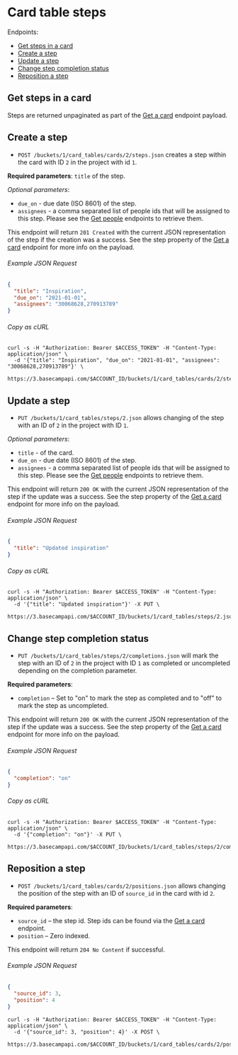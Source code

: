 Card table steps
================

Endpoints:

- [Get steps in a card](#get-steps-in-a-card)
- [Create a step](#create-a-step)
- [Update a step](#update-a-step)
- [Change step completion status](#change-step-completion-status)
- [Reposition a step](#reposition-a-step)

Get steps in a card
--------------------

Steps are returned unpaginated as part of the [Get a card][card] endpoint payload.

Create a step
-------------------------

* `POST /buckets/1/card_tables/cards/2/steps.json` creates a step within the card with ID `2` in the project with id `1`.

**Required parameters**: `title` of the step.

_Optional parameters_:

* `due_on` - due date (ISO 8601) of the step.
* `assignees` - a comma separated list of people ids that will be assigned to this step. Please see the [Get people][people] endpoints to retrieve them.

This endpoint will return `201 Created` with the current JSON representation of the step if the creation was a success. See the step property of the [Get a card][card] endpoint for more info on the payload.

###### Example JSON Request

``` json
{
  "title": "Inspiration",
  "due_on": "2021-01-01",
  "assignees": "30068628,270913789"
}
```

###### Copy as cURL

``` shell
curl -s -H "Authorization: Bearer $ACCESS_TOKEN" -H "Content-Type: application/json" \
  -d '{"title": "Inspiration", "due_on": "2021-01-01", "assignees": "30068628,270913789"}' \
  https://3.basecampapi.com/$ACCOUNT_ID/buckets/1/card_tables/cards/2/steps.json
```

Update a step
-----------------------

* `PUT /buckets/1/card_tables/steps/2.json` allows changing of the step with an ID of `2` in the project with ID `1`.

_Optional parameters_:

* `title` - of the card.
* `due_on` - due date (ISO 8601) of the step.
* `assignees` - a comma separated list of people ids that will be assigned to this step. Please see the [Get people][people] endpoints to retrieve them.

This endpoint will return `200 OK` with the current JSON representation of the step if the update was a success. See the step property of the [Get a card][card] endpoint for more info on the payload.

###### Example JSON Request

``` json
{
  "title": "Updated inspiration"
}
```

###### Copy as cURL

``` shell
curl -s -H "Authorization: Bearer $ACCESS_TOKEN" -H "Content-Type: application/json" \
  -d '{"title": "Updated inspiration"}' -X PUT \
  https://3.basecampapi.com/$ACCOUNT_ID/buckets/1/card_tables/steps/2.json
```

Change step completion status
-----------------------------

* `PUT /buckets/1/card_tables/steps/2/completions.json` will mark the step with an ID of `2` in the project with ID `1` as completed or uncompleted depending on the completion parameter.

**Required parameters**:

* `completion` – Set to "on" to mark the step as completed and to "off" to mark the step as uncompleted.

This endpoint will return `200 OK` with the current JSON representation of the step if the update was a success. See the step property of the [Get a card][card] endpoint for more info on the payload.

###### Example JSON Request

``` json
{
  "completion": "on"
}
```

###### Copy as cURL

``` shell
curl -s -H "Authorization: Bearer $ACCESS_TOKEN" -H "Content-Type: application/json" \
  -d '{"completion": "on"}' -X PUT \
  https://3.basecampapi.com/$ACCOUNT_ID/buckets/1/card_tables/steps/2/completions.json
```

Reposition a step
-----------------------------

* `POST /buckets/1/card_tables/cards/2/positions.json` allows changing the position of the step with an ID of `source_id` in the card with id `2`.

**Required parameters**:

* `source_id` – the step id. Step ids can be found via the [Get a card][card] endpoint.
* `position` – Zero indexed.

This endpoint will return `204 No Content` if successful.

###### Example JSON Request

``` json
{
  "source_id": 3,
  "position": 4
}
```

``` shell
curl -s -H "Authorization: Bearer $ACCESS_TOKEN" -H "Content-Type: application/json" \
  -d '{"source_id": 3, "position": 4}' -X POST \
  https://3.basecampapi.com/$ACCOUNT_ID/buckets/1/card_tables/cards/2/positions.json
```

[card]: https://github.com/basecamp/bc3-api/blob/master/sections/card_table_cards.md#get-a-card
[people]: https://github.com/basecamp/bc3-api/blob/master/sections/people.md#get-all-people
